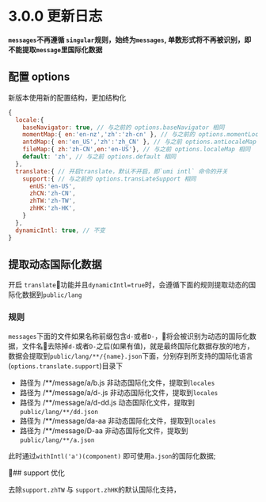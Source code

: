# 3.0.0 更新日志

**`messages`不再遵循 `singular`规则，始终为`messages`, 单数形式将不再被识别，即不能提取`message`里国际化数据**

## 配置 options
新版本使用新的配置结构，更加结构化
```javascript
{
  locale:{
    baseNavigator: true, // 与之前的 options.baseNavigator 相同
    momentMap:{ en:'en-nz','zh':'zh-cn' }, // 与之前的 options.momentLocaleMap 相同
    antdMap:{ en:'en_US','zh':'zh_CN' }, // 与之前 options.antLocaleMap 相同
    fileMap:{ zh:'zh-CN',en:'en-US'}, // 与之前 options.localeMap 相同
    default: 'zh', // 与之前 options.default 相同
  },
  translate:{ // 开启translate，默认不开启，即`umi intl` 命令的开关
    support:{ // 与之前的 options.transLateSupport 相同
      enUS:'en-US',
      zhCN:'zh-CN',
      zhTW:'zh-TW',
      zhHK:'zh-HK',
    }
  },
  dynamicIntl: true, // 不变
}
```
## 提取动态国际化数据
开启 `translate`功能并且`dynamicIntl=true`时，会遵循下面的规则提取动态的国际化数据到`public/lang`

### 规则
`messages`下面的文件如果名称前缀包含`d-`或者`D-`，将会被识别为动态的国际化数据，文件名去除掉`d-`或者`D-`之后(如果有值)，就是最终国际化数据存放的地方，数据会提取到`public/lang/**/{name}.json`下面，分别存到所支持的国际化语言(`options.translate.support`)目录下
+ 路径为 /**/message/a/b.js 非动态国际化文件，提取到`locales`
+ 路径为 /**/message/a/d-.js 非动态国际化文件，提取到`locales`
+ 路径为 /**/message/a/d-dd.js 动态国际化文件，提取到`public/lang/**/dd.json`
+ 路径为 /**/message/da-aa 非动态国际化文件，提取到`locales`
+ 路径为 /**/message/D-aa 非动态国际化文件，提取到`public/lang/**/a.json`

此时通过`withIntl('a')(component)` 即可使用`a.json`的国际化数据;

## support 优化

去除`support.zhTW` 与 `support.zhHK`的默认国际化支持，

